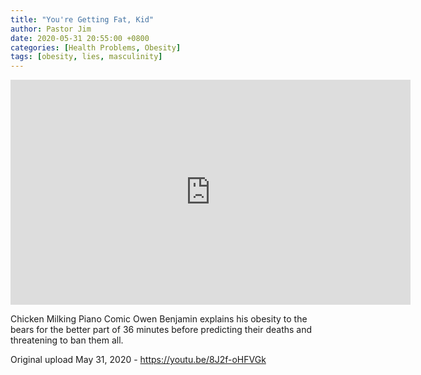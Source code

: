 ```yaml
---
title: "You're Getting Fat, Kid"
author: Pastor Jim
date: 2020-05-31 20:55:00 +0800
categories: [Health Problems, Obesity]
tags: [obesity, lies, masculinity]
---
```


<iframe width="640" height="360" scrolling="no" frameborder="0" style="border: none;" src="https://www.bitchute.com/embed/hKQcO5PnkM6f/"></iframe>

Chicken Milking Piano Comic Owen Benjamin explains his obesity to the bears for the better part of 36 minutes before predicting their deaths and threatening to ban them all.

Original upload May 31, 2020 - https://youtu.be/8J2f-oHFVGk


